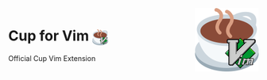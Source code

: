 <img src="https://raw.githubusercontent.com/cup-lang/vim-cup/main/cup-vim.png" width="128" align="right">

# Cup for Vim <img src="https://raw.githubusercontent.com/cup-lang/vim-cup/main/cup-vim.png" width="32" height="32" align="center">
Official Cup Vim Extension

